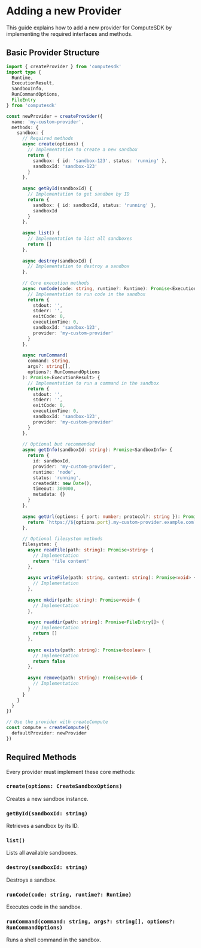# Adding a new Provider

This guide explains how to add a new provider for ComputeSDK by implementing the required interfaces and methods.

## Basic Provider Structure

```typescript
import { createProvider } from 'computesdk'
import type { 
  Runtime, 
  ExecutionResult, 
  SandboxInfo,
  RunCommandOptions,
  FileEntry
} from 'computesdk'

const newProvider = createProvider({
  name: 'my-custom-provider',
  methods: {
    sandbox: {
      // Required methods
      async create(options) {
        // Implementation to create a new sandbox
        return {
          sandbox: { id: 'sandbox-123', status: 'running' },
          sandboxId: 'sandbox-123'
        }
      },
      
      async getById(sandboxId) {
        // Implementation to get sandbox by ID
        return {
          sandbox: { id: sandboxId, status: 'running' },
          sandboxId
        }
      },
      
      async list() {
        // Implementation to list all sandboxes
        return []
      },
      
      async destroy(sandboxId) {
        // Implementation to destroy a sandbox
      },
      
      // Core execution methods
      async runCode(code: string, runtime?: Runtime): Promise<ExecutionResult> {
        // Implementation to run code in the sandbox
        return {
          stdout: '',
          stderr: '',
          exitCode: 0,
          executionTime: 0,
          sandboxId: 'sandbox-123',
          provider: 'my-custom-provider'
        }
      },
      
      async runCommand(
        command: string, 
        args?: string[], 
        options?: RunCommandOptions
      ): Promise<ExecutionResult> {
        // Implementation to run a command in the sandbox
        return {
          stdout: '',
          stderr: '',
          exitCode: 0,
          executionTime: 0,
          sandboxId: 'sandbox-123',
          provider: 'my-custom-provider'
        }
      },
      
      // Optional but recommended
      async getInfo(sandboxId: string): Promise<SandboxInfo> {
        return {
          id: sandboxId,
          provider: 'my-custom-provider',
          runtime: 'node',
          status: 'running',
          createdAt: new Date(),
          timeout: 300000,
          metadata: {}
        }
      },
      
      async getUrl(options: { port: number; protocol?: string }): Promise<string> {
        return `https://${options.port}.my-custom-provider.example.com`
      },
      
      // Optional filesystem methods
      filesystem: {
        async readFile(path: string): Promise<string> {
          // Implementation
          return 'file content'
        },
        
        async writeFile(path: string, content: string): Promise<void> {
          // Implementation
        },
        
        async mkdir(path: string): Promise<void> {
          // Implementation
        },
        
        async readdir(path: string): Promise<FileEntry[]> {
          // Implementation
          return []
        },
        
        async exists(path: string): Promise<boolean> {
          // Implementation
          return false
        },
        
        async remove(path: string): Promise<void> {
          // Implementation
        }
      }
    }
  }
})

// Use the provider with createCompute
const compute = createCompute({
  defaultProvider: newProvider
})
```

## Required Methods

Every provider must implement these core methods:

### `create(options: CreateSandboxOptions)`
Creates a new sandbox instance.

### `getById(sandboxId: string)`
Retrieves a sandbox by its ID.

### `list()`
Lists all available sandboxes.

### `destroy(sandboxId: string)`
Destroys a sandbox.

### `runCode(code: string, runtime?: Runtime)`
Executes code in the sandbox.

### `runCommand(command: string, args?: string[], options?: RunCommandOptions)`
Runs a shell command in the sandbox.